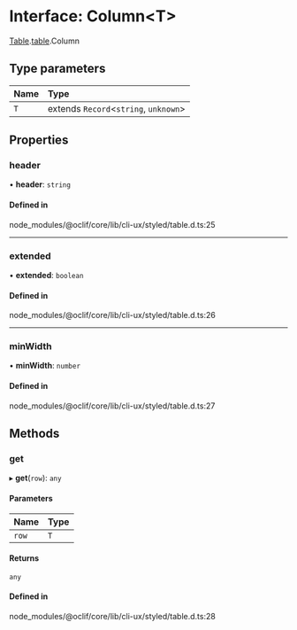 # Interface: Column<T\>

[Table](../modules/ux.Table-1.md).[table](../modules/ux.Table-1.table-1.md).Column

## Type parameters

| Name | Type |
| :------ | :------ |
| `T` | extends `Record`<`string`, `unknown`\> |

## Properties

### header

• **header**: `string`

#### Defined in

node_modules/@oclif/core/lib/cli-ux/styled/table.d.ts:25

___

### extended

• **extended**: `boolean`

#### Defined in

node_modules/@oclif/core/lib/cli-ux/styled/table.d.ts:26

___

### minWidth

• **minWidth**: `number`

#### Defined in

node_modules/@oclif/core/lib/cli-ux/styled/table.d.ts:27

## Methods

### get

▸ **get**(`row`): `any`

#### Parameters

| Name | Type |
| :------ | :------ |
| `row` | `T` |

#### Returns

`any`

#### Defined in

node_modules/@oclif/core/lib/cli-ux/styled/table.d.ts:28
